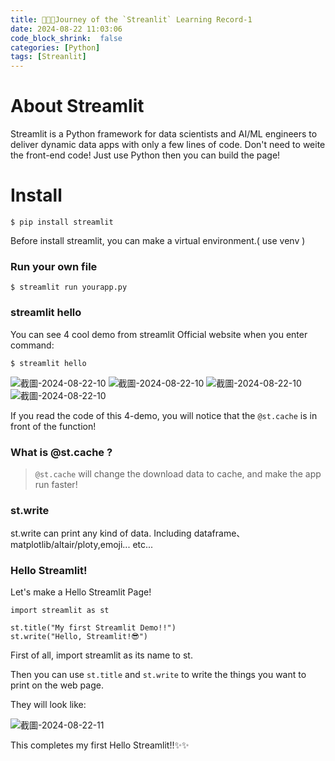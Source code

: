 ```yaml
---
title: 👩🏻‍💻Journey of the `Streanlit` Learning Record-1
date: 2024-08-22 11:03:06
code_block_shrink:  false
categories: [Python]
tags: [Streanlit]
---
```

# About Streamlit
Streamlit is a Python framework for data scientists and AI/ML engineers to deliver dynamic data apps with only a few lines of code. Don't need to weite the front-end code! Just use Python then you can build the page!
<!-- more -->

# Install
```shell!
$ pip install streamlit
```

Before install streamlit, you can make a virtual environment.( use venv )

### Run your own file
```shell!
$ streamlit run yourapp.py
```

### streamlit hello
You can see 4 cool demo from streamlit Official website when you enter command:
```shell!
$ streamlit hello
```

![截圖-2024-08-22-10](https://chiehhhaa.github.io/picx-images-hosting/截圖-2024-08-22-10.30.47.3gobwsm7sa.webp)
![截圖-2024-08-22-10](https://chiehhhaa.github.io/picx-images-hosting/截圖-2024-08-22-10.30.52.4jo17oi1ny.webp)
![截圖-2024-08-22-10](https://chiehhhaa.github.io/picx-images-hosting/截圖-2024-08-22-10.31.03.839yxhkrg6.webp)
![截圖-2024-08-22-10](https://chiehhhaa.github.io/picx-images-hosting/截圖-2024-08-22-10.31.12.60u69fm6ex.webp)

If you read the code of this 4-demo, you will notice that the `@st.cache` is in front of the function!

### What is @st.cache ?
> `@st.cache` will change the download data to cache, and make the app run faster!

### st.write
st.write can print any kind of data. Including dataframe、matplotlib/altair/ploty,emoji... etc...

### Hello Streamlit!

Let's make a Hello Streamlit Page!

```python!
import streamlit as st

st.title("My first Streamlit Demo!!")
st.write("Hello, Streamlit!😎")
```
First of all, import streamlit as its name to st.

Then you can use `st.title` and `st.write` to write the things you want to print on the web page.

They will look like:

![截圖-2024-08-22-11](https://chiehhhaa.github.io/picx-images-hosting/截圖-2024-08-22-11.07.39.4jo17oilrl.webp)

This completes my first Hello Streamlit!!✨✨

